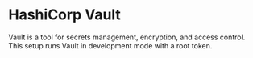 # HashiCorp Vault
Vault is a tool for secrets management, encryption, and access control.  
This setup runs Vault in development mode with a root token.
